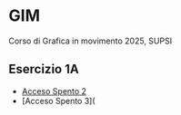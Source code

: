 # GIM
Corso di Grafica in movimento 2025, SUPSI   


## Esercizio 1A

- [Acceso Spento 2](https://alicebaggi.github.io/GIM/Esercizio_1A/acceso_spento_2.html)
- [Acceso Spento 3](